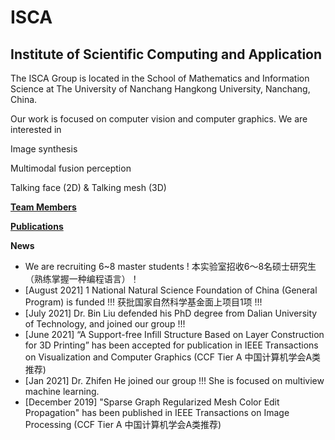 # ISCA

## Institute of Scientific Computing and Application

The ISCA Group is located in the School of Mathematics and Information Science at The University of Nanchang Hangkong University, Nanchang, China.

Our work is focused on computer vision and computer graphics. We are interested in

Image synthesis

Multimodal fusion perception

Talking face (2D) & Talking mesh (3D)

**[Team Members](./pages/team-members.html)**

**[Publications](./pages/publication-list.html)**

**News**
-  We are recruiting 6~8 master students ! 本实验室招收6～8名硕士研究生（熟练掌握一种编程语言）！
- \[August 2021\] 1 National Natural Science Foundation of China (General Program) is funded !!! 获批国家自然科学基金面上项目1项 !!!
- \[July 2021\] Dr. Bin Liu defended his PhD degree from Dalian University of Technology, and joined our group !!!
- \[June 2021\] “A Support-free Infill Structure Based on Layer Construction for 3D Printing” has been accepted for publication in IEEE Transactions on Visualization and Computer Graphics (CCF Tier A 中国计算机学会A类推荐)
- \[Jan 2021\] Dr. Zhifen He joined our group !!! She is focused on multiview machine learning.
- \[December 2019\] "Sparse Graph Regularized Mesh Color Edit Propagation" has been published in IEEE Transactions on Image Processing (CCF Tier A 中国计算机学会A类推荐)


